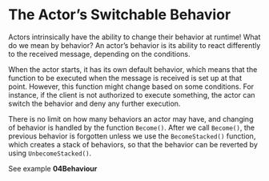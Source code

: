 # The Actor’s Switchable Behavior
Actors intrinsically have the ability to change their behavior at runtime! What do we mean by behavior? An actor’s behavior is its ability to react differently to the received message, depending on the conditions.

When the actor starts, it has its own default behavior, which means that the function to be executed when the message is received is set up at that point. However, this function might change based on some conditions. For instance, if the client is not authorized to execute something, the actor can switch the behavior and deny any further execution.

There is no limit on how many behaviors an actor may have, and changing of behavior is handled by the function <code>Become()</code>. After we call <code>Become()</code>, the previous behavior is forgotten unless we use the <code>BecomeStacked()</code> function, which creates a stack of behaviors, so that the behavior can be reverted by using <code>UnbecomeStacked()</code>.

See example **04Behaviour**
